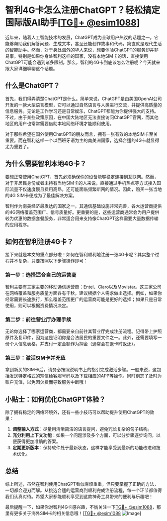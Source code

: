 # 智利4G卡怎么注册ChatGPT？轻松搞定国际版AI助手[[TG💪+ @esim1088](https://t.me/s/esim1088)]

近年来，随着人工智能技术的发展，ChatGPT成为全球用户热议的话题之一。它能够帮助我们解答问题、生成文本，甚至还能创作故事和代码，简直就是现代生活的智能助手。然而，对于身处海外的华人来说，想要体验ChatGPT的服务却并非易事。特别是如果你身处智利这样的国家，没有本地SIM卡的话，直接使用ChatGPT可能会遇到诸多限制。那么，智利的4G卡到底该怎么注册呢？今天就来跟大家详细聊聊这个话题。

## 什么是ChatGPT？

首先，我们得弄清楚ChatGPT是什么。简单来说，ChatGPT是由美国OpenAI公司开发的一款大型语言模型，它可以通过自然语言与人类进行交流，并提供高质量的信息服务。无论是工作学习还是日常娱乐，ChatGPT都能为你提供强大的支持。不过，由于某些政策原因，在中国大陆地区无法直接访问ChatGPT官网，而其他地区的用户也常常需要借助本地网络环境才能顺利使用。

对于那些希望在国外使用ChatGPT的朋友而言，拥有一张有效的本地SIM卡至关重要。而在智利这样一个以西班牙语为主的南美洲国家，选择合适的4G卡就显得尤为重要了。

## 为什么需要智利本地4G卡？

要想正常使用ChatGPT，首先必须确保你的设备能够稳定连接到互联网。然而，对于非居民身份或者未持有当地SIM卡的人来说，直接通过手机热点等方式接入国际流量不仅速度慢且费用高昂，还可能面临频繁断网的情况。因此，购买一张当地的4G SIM卡便成为了最佳解决方案。

智利作为南美经济最发达的国家之一，其通信基础设施非常完善，各大运营商提供的4G网络覆盖范围广、信号质量好。更重要的是，这些运营商通常会为用户提供较为优惠的数据套餐服务，非常适合用来支持像ChatGPT这样需要大量数据传输的应用程序。

## 如何在智利注册4G卡？

接下来就是本文的重点部分啦！如何在智利顺利地注册一张4G卡呢？其实整个过程并不复杂，只要按照以下步骤操作即可：

### 第一步：选择适合自己的运营商

智利主要有三家主要的移动通信运营商：Entel、Claro以及Movistar。这三家公司在网络覆盖和服务质量方面各有千秋，建议根据个人需求做出选择。例如，如果你经常需要长途旅行，那么覆盖范围更广的运营商可能是更好的选择；如果只是日常使用，则可以根据资费情况决定。

### 第二步：前往营业厅办理手续

无论你选择了哪家运营商，都需要亲自前往其营业厅完成注册流程。记得带上护照原件及复印件，因为这是证明你是合法居民的重要文件之一。此外，还需要填写一份个人信息表格，并支付一定金额作为押金（通常会在退卡时返还）。

### 第三步：激活SIM卡并充值

拿到新买的SIM卡后，请务必按照说明书上的指引完成激活步骤。一般来说，这包括发送特定格式的短信给客服号码以及下载相应的APP等操作。同时别忘了及时为账户充值，以免因欠费而导致服务中断哦！

## 小贴士：如何优化ChatGPT体验？

除了拥有稳定的网络环境外，还有一些小技巧可以帮助提升使用ChatGPT的效果：

1. **调整输入方式**：尽量用清晰简洁的语言提问，避免冗长复杂的句子结构。
2. **充分利用上下文功能**：如果一个问题涉及多个方面，可以分步骤逐步询问，以便获得更加准确的答案。
3. **定期更新版本**：保持软件处于最新状态，这样才能享受到最新的功能改进和技术优化。

## 总结

综上所述，虽然在智利使用ChatGPT看似麻烦重重，但只要掌握了正确的方法，一切都会迎刃而解。从挑选合适的运营商到顺利完成注册流程，每一个环节都值得我们认真对待。希望大家都能顺利享受到这款神奇工具带来的便利与乐趣吧！

最后提醒一下，如果你对智利4G卡感兴趣，不妨关注一下[TG💪+ @esim1088](https://t.me/s/esim1088)，那里有更多关于海外SIM卡的相关信息哦！[[TG💪+ @esim1088](https://t.me/s/esim1088) ![Image](https://i.postimg.cc/4NQfJmqS/Snipaste-2025-05-13-00-14-12.png)]